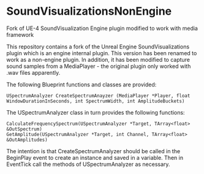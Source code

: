 # SoundVisualizationsNonEngine
Fork of UE-4 SoundVisualization Engine plugin modified to work with media framework

This repository contains a fork of the Unreal Engine SoundVisualizations plugin which is an engine internal plugin.
This version has been renamed to work as a non-engine plugin. In addition, it has been modified to capture sound samples
from a MediaPlayer - the original plugin only worked with .wav files apparently.

The following Blueprint functions and classes are provided:

    USpectrumAnalyzer CreateSpectrumAnayzer (MediaPlayer *Player, float WindowDurationInSeconds, int SpectrumWidth, int AmplitudeBuckets)
  
The USpectrumAnalyzer class in turn provides the following functions:

    CalculateFrequencySpectrum(USpectrumAnalyzer *Target, TArray<float> &OutSpectrum)
    GetAmplitude(USpectrumAnalyzer *Target, int Channel, TArray<float> &OutAmplitudes)
  
The intention is that CreateSpectrumAnalyzer should be called in the BeginPlay event to create an instance and saved in a variable.
Then in EventTick call the methods of USpectrumAnalyzer as necessary.

